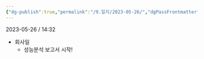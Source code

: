 ```yaml
---
{"dg-publish":true,"permalink":"/9.일지/2023-05-26/","dgPassFrontmatter":true}
---
```




2023-05-26 / 14:32 

- 회사일
	- 성능분석 보고서 시작!
